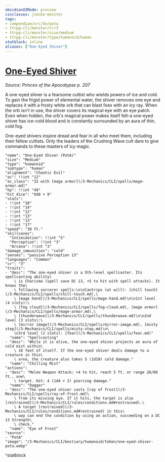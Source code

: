 ```yaml
---
obsidianUIMode: preview
cssclasses: json5e-monster
tags:
- compendium/src/5e/pota
- ttrpg-cli/monster/cr/3
- ttrpg-cli/monster/size/medium
- ttrpg-cli/monster/type/humanoid/human
statblock: inline
aliases: ["One-Eyed Shiver"]
---
```

# [One-Eyed Shiver](3-Mechanics\CLI\bestiary\humanoid/one-eyed-shiver-pota.md)
*Source: Princes of the Apocalypse p. 207*  

A one-eyed shiver is a fearsome cultist who wields powers of ice and cold. To gain the frigid power of elemental water, the shiver removes one eye and replaces it with a frosty white orb that can blast foes with an icy ray. When the orb isn't in use, the shiver covers its magical eye with an eye patch. Even when hidden, the orb's magical power makes itself felt-a one-eyed shiver has ice-cold blood and is constantly surrounded by an aura of thin, cold fog.

One-eyed shivers inspire dread and fear in all who meet them, including their fellow cultists. Only the leaders of the Crushing Wave cult dare to give commands to these masters of icy magic.

```statblock
"name": "One-Eyed Shiver (PotA)"
"size": "Medium"
"type": "humanoid"
"subtype": "human"
"alignment": "Chaotic Evil"
"ac": !!int "12"
"ac_class": "15 with [mage armor](/3-Mechanics/CLI/spells/mage-armor.md)"
"hp": !!int "49"
"hit_dice": "9d8 + 9"
"stats":
- !!int "10"
- !!int "14"
- !!int "12"
- !!int "13"
- !!int "13"
- !!int "17"
"speed": "30 ft."
"skillsaves":
  "Intimidation": !!int "5"
  "Perception": !!int "3"
  "Arcana": !!int "3"
"damage_immunities": "cold"
"senses": "passive Perception 13"
"languages": "Common"
"cr": "3"
"traits":
- "desc": "The one-eyed shiver is a 5th-level spellcaster. Its spellcasting ability\
    \ is Charisma (spell save DC 13, +5 to hit with spell attacks). It knows the\
    \ following sorcerer spells:\n\nCantrips (at will): [chill touch](/3-Mechanics/CLI/spells/chill-touch.md),\
    \ [mage hand](/3-Mechanics/CLI/spells/mage-hand.md)\n\n1st level (4 slots):\
    \ [fog cloud](/3-Mechanics/CLI/spells/fog-cloud.md), [mage armor](/3-Mechanics/CLI/spells/mage-armor.md),\
    \ [thunderwave](/3-Mechanics/CLI/spells/thunderwave.md)\n\n2nd level (3 slots):\
    \ [mirror image](/3-Mechanics/CLI/spells/mirror-image.md), [misty step](/3-Mechanics/CLI/spells/misty-step.md)\n\
    \n3rd level (2 slots): [fear](/3-Mechanics/CLI/spells/fear.md)"
  "name": "Spellcasting"
- "desc": "While it is alive, the one-eyed shiver projects an aura of cold mist within\
    \ 10 feet of itself. If the one-eyed shiver deals damage to a creature in this\
    \ area, the creature also takes 5 (1d10) cold damage."
  "name": "Chilling Mist"
"actions":
- "desc": "Melee Weapon Attack: +4 to hit, reach 5 ft. or range 20/60 ft., one\
    \ target. Hit: 4 (1d4 + 2) piercing damage."
  "name": "Dagger"
- "desc": "The one-eyed shiver casts [ray of frost](/3-Mechanics/CLI/spells/ray-of-frost.md)\
    \ from its missing eye. If it hits, the target is also [restrained](/3-Mechanics/CLI/rules/conditions.md#restrained).\
    \ A target [restrained](/3-Mechanics/CLI/rules/conditions.md#restrained) in this\
    \ way can end the condition by using an action, succeeding on a DC 13 Strength\
    \ check."
  "name": "Eye of Frost"
"source":
- "PotA"
"image": "/3-Mechanics/CLI/bestiary/humanoid/token/one-eyed-shiver-pota.webp"
```
^statblock